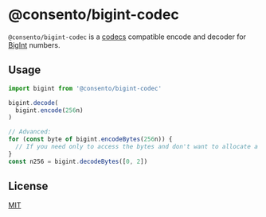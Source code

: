 # @consento/bigint-codec

`@consento/bigint-codec` is a [codecs][codecs] compatible encode and decoder for [BigInt][bigint] numbers.

[codecs]: (https://github.com/mafintosh/codecs)
[bigint]: https://developer.mozilla.org/en-US/docs/Web/JavaScript/Reference/Global_Objects/BigInt

## Usage

```javascript
import bigint from '@consento/bigint-codec'

bigint.decode(
  bigint.encode(256n)
)

// Advanced:
for (const byte of bigint.encodeBytes(256n)) {
  // If you need only to access the bytes and don't want to allocate a full ByteArray
}
const n256 = bigint.decodeBytes([0, 2])
```

## License

[MIT](./LICENSE)
